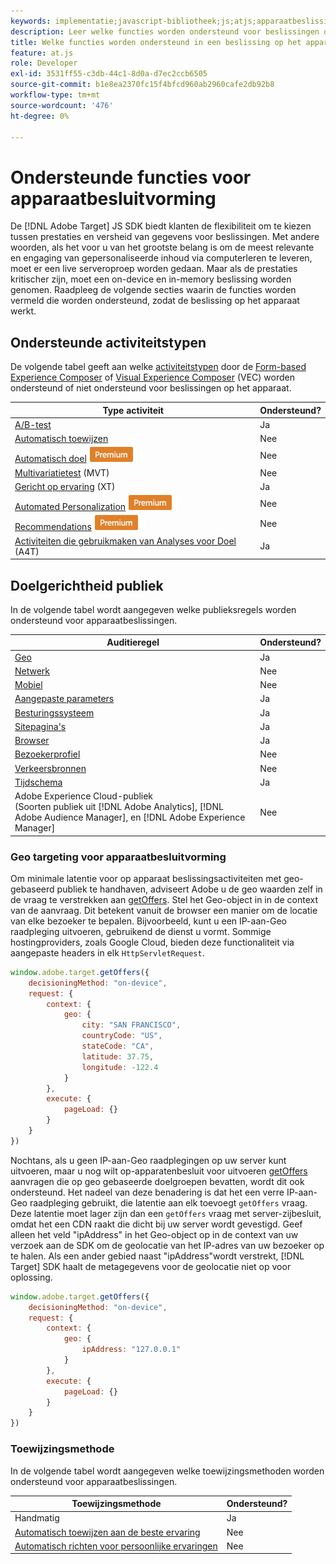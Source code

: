 ```yaml
---
keywords: implementatie;javascript-bibliotheek;js;atjs;apparaatbeslissingen;apparaatbeslissingen;ondersteunde functies
description: Leer welke functies worden ondersteund voor beslissingen op het apparaat.
title: Welke functies worden ondersteund in een beslissing op het apparaat
feature: at.js
role: Developer
exl-id: 3531ff55-c3db-44c1-8d0a-d7ec2ccb6505
source-git-commit: b1e8ea2370fc15f4bfcd960ab2960cafe2db92b8
workflow-type: tm+mt
source-wordcount: '476'
ht-degree: 0%

---
```


# Ondersteunde functies voor apparaatbesluitvorming

De [!DNL Adobe Target] JS SDK biedt klanten de flexibiliteit om te kiezen tussen prestaties en versheid van gegevens voor beslissingen. Met andere woorden, als het voor u van het grootste belang is om de meest relevante en engaging van gepersonaliseerde inhoud via computerleren te leveren, moet er een live serveroproep worden gedaan. Maar als de prestaties kritischer zijn, moet een on-device en in-memory beslissing worden genomen. Raadpleeg de volgende secties waarin de functies worden vermeld die worden ondersteund, zodat de beslissing op het apparaat werkt.

## Ondersteunde activiteitstypen

De volgende tabel geeft aan welke [activiteitstypen](/help/main/c-activities/target-activities-guide.md) door de [Form-based Experience Composer](/help/main/c-experiences/form-experience-composer.md) of [Visual Experience Composer](/help/main/c-experiences/c-visual-experience-composer/visual-experience-composer.md) (VEC) worden ondersteund of niet ondersteund voor beslissingen op het apparaat.

| Type activiteit | Ondersteund? |
| --- | --- |
| [A/B-test](/help/main/c-activities/t-test-ab/test-ab.md) | Ja |
| [Automatisch toewijzen](/help/main/c-activities/automated-traffic-allocation/automated-traffic-allocation.md) | Nee |
| [Automatisch doel](/help/main/c-activities/auto-target/auto-target-to-optimize.md) ![Premium](/help/main/assets/premium.png) | Nee |
| [Multivariatietest](/help/main/c-activities/c-multivariate-testing/multivariate-testing.md) (MVT) | Nee |
| [Gericht op ervaring](/help/main/c-activities/t-experience-target/experience-target.md) (XT) | Ja |
| [Automated Personalization](/help/main/c-activities/t-automated-personalization/automated-personalization.md) ![Premium](/help/main/assets/premium.png) | Nee |
| [Recommendations](/help/main/c-recommendations/recommendations.md) ![Premium](/help/main/assets/premium.png) | Nee |
| [Activiteiten die gebruikmaken van Analyses voor Doel](/help/main/c-integrating-target-with-mac/a4t/a4t.md) (A4T) | Ja |

## Doelgerichtheid publiek

In de volgende tabel wordt aangegeven welke publieksregels worden ondersteund voor apparaatbeslissingen.

| Auditieregel | Ondersteund? |
| --- | --- |
| [Geo](/help/main/c-target/c-audiences/c-target-rules/geo.md) | Ja |
| [Netwerk](/help/main/c-target/c-audiences/c-target-rules/network.md) | Nee |
| [Mobiel](/help/main/c-target/c-audiences/c-target-rules/mobile.md) | Nee |
| [Aangepaste parameters](/help/main/c-target/c-audiences/c-target-rules/custom-parameters.md) | Ja |
| [Besturingssysteem](/help/main/c-target/c-audiences/c-target-rules/operating-system.md) | Ja |
| [Sitepagina&#39;s](/help/main/c-target/c-audiences/c-target-rules/site-pages.md) | Ja |
| [Browser](/help/main/c-target/c-audiences/c-target-rules/browser.md) | Ja |
| [Bezoekerprofiel](/help/main/c-target/c-audiences/c-target-rules/visitor-profile.md) | Nee |
| [Verkeersbronnen](/help/main/c-target/c-audiences/c-target-rules/traffic-sources.md) | Nee |
| [Tijdschema](/help/main/c-target/c-audiences/c-target-rules/time-frame.md) | Ja |
| Adobe Experience Cloud-publiek<br>(Soorten publiek uit [!DNL Adobe Analytics], [!DNL Adobe Audience Manager], en [!DNL Adobe Experience Manager] | Nee |

### Geo targeting voor apparaatbesluitvorming

Om minimale latentie voor op apparaat beslissingsactiviteiten met geo-gebaseerd publiek te handhaven, adviseert Adobe u de geo waarden zelf in de vraag te verstrekken aan [getOffers](https://developer.adobe.com/target/implement/client-side/atjs/atjs-functions/adobe-target-getoffers-atjs-2/). Stel het Geo-object in in de context van de aanvraag. Dit betekent vanuit de browser een manier om de locatie van elke bezoeker te bepalen. Bijvoorbeeld, kunt u een IP-aan-Geo raadpleging uitvoeren, gebruikend de dienst u vormt. Sommige hostingproviders, zoals Google Cloud, bieden deze functionaliteit via aangepaste headers in elk `HttpServletRequest`.

```javascript
window.adobe.target.getOffers({ 
	decisioningMethod: "on-device", 
	request: { 
		context: { 
			geo: { 
				city: "SAN FRANCISCO", 
				countryCode: "US", 
				stateCode: "CA", 
				latitude: 37.75, 
				longitude: -122.4 
			} 
		}, 
		execute: { 
			pageLoad: {} 
		} 
	} 
})
```

Nochtans, als u geen IP-aan-Geo raadplegingen op uw server kunt uitvoeren, maar u nog wilt op-apparatenbesluit voor uitvoeren [getOffers](https://developer.adobe.com/target/implement/client-side/atjs/atjs-functions/adobe-target-getoffers-atjs-2/) aanvragen die op geo gebaseerde doelgroepen bevatten, wordt dit ook ondersteund. Het nadeel van deze benadering is dat het een verre IP-aan-Geo raadpleging gebruikt, die latentie aan elk toevoegt `getOffers` vraag. Deze latentie moet lager zijn dan een `getOffers` vraag met server-zijbesluit, omdat het een CDN raakt die dicht bij uw server wordt gevestigd. Geef alleen het veld &quot;ipAddress&quot; in het Geo-object op in de context van uw verzoek aan de SDK om de geolocatie van het IP-adres van uw bezoeker op te halen. Als een ander gebied naast &quot;ipAddress&quot;wordt verstrekt, [!DNL Target] SDK haalt de metagegevens voor de geolocatie niet op voor oplossing.

```javascript
window.adobe.target.getOffers({ 
	decisioningMethod: "on-device", 
	request: { 
		context: { 
			geo: { 
				ipAddress: "127.0.0.1" 
			} 
		}, 
		execute: { 
			pageLoad: {} 
		} 
	} 
})
```

### Toewijzingsmethode

In de volgende tabel wordt aangegeven welke toewijzingsmethoden worden ondersteund voor apparaatbeslissingen.

| Toewijzingsmethode | Ondersteund? |
| --- | --- |
| Handmatig | Ja |
| [Automatisch toewijzen aan de beste ervaring](/help/main/c-activities/automated-traffic-allocation/automated-traffic-allocation.md) | Nee |
| [Automatisch richten voor persoonlijke ervaringen](/help/main/c-activities/auto-target/auto-target-to-optimize.md) | Nee |
